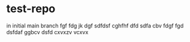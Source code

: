 # test-repo
in initial main branch
fgf
fdg
jk
dgf
sdfdsf
cghfhf
dfd
sdfa
cbv
fdgf
fgd
dsfdaf
ggbcv
dsfd
cxvxzv
vcxvx
